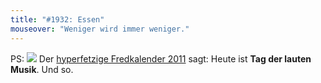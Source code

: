 ```yaml
---
title: "#1932: Essen"
mouseover: "Weniger wird immer weniger."
---
```


PS:
<a href="http://www.fonflatter.de/kalender"><img src="http://www.fonflatter.de/bilder/2011.png"></a>
Der <a href="http://www.fonflatter.de/kalender">hyperfetzige Fredkalender 2011</a> sagt: Heute ist <strong>Tag der lauten Musik</strong>. Und so.
